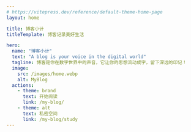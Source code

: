 ```yaml
---
# https://vitepress.dev/reference/default-theme-home-page
layout: home

title: 博客小计
titleTemplate: 博客记录美好生活

hero:
  name: "博客小计"
  text: "A blog is your voice in the digital world"
  tagline: 博客是你在数字世界中的声音，它让你的思想流动成字，留下深远的印记！
  image:
    src: /images/home.webp
    alt: MyBlog
  actions:
    - theme: brand
      text: 开始阅读
      link: /my-blog/
    - theme: alt
      text: 私密空间
      link: /my-blog/study
---
```

